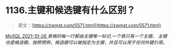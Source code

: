 <!--yml
category: 未分类
date: 0001-01-01 00:00:00
-->

# 1136.主键和候选键有什么区别？

> 原文：[https://zwmst.com/5571.html](https://zwmst.com/5571.html)

   [ *MySQL* ](https://zwmst.com/mysql)*[ <time datetime="2021-10-27T00:42:29+08:00"> 2021-10-26 </time> ](https://zwmst.com/5571.html)  表格的每一行都由主键唯一标识,一个表只有一个主键。
主键也是候选键。按照惯例，候选键可以被指定为主键，并且可以用于任何外键引用。*